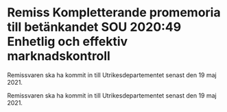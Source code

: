 # Remiss Kompletterande promemoria till betänkandet SOU 2020:49 Enhetlig och effektiv marknadskontroll

Remissvaren ska ha kommit in till Utrikesdepartementet senast den 19 maj 2021.

Remissvaren ska ha kommit in till Utrikesdepartementet senast den 19 maj 2021.

